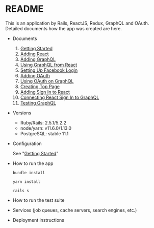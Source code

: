 # README

This is an application by Rails, ReactJS, Redux, GraphQL and OAuth.
Detailed documents how the app was created are here.

* Documents

    1. [Getting Started](./docs/GettingStarted.md)
    2. [Adding React](./docs/AddingReact.md)
    3. [Adding GraphQL](./docs/AddingGraphQL.md)
    4. [Using GraphQL from React](./docs/UsingGraphQLfromReact.md)
    5. [Setting Up Facebook Login](./docs/SettingUpFacebookLogin.md)
    6. [Adding OAuth](./docs/AddingOAuth.md)
    7. [Using OAuth on GraphQL](./docs/UsingOAuthOnGraphQL.md)
    8. [Creating Top Page](./docs/CreatingTopPage.md)
    9. [Adding Sign In to React](./docs/AddingSignInToReact.md)
    10. [Connecting React Sign In to GraphQL](./docs/ConnectingReactSignInToGraphQL.md)
    11. [Testing GraphQL](./docs/TestingGraphQL.md)

* Versions
    * Ruby/Rails: 2.5.1/5.2.2
    * node/yarn: v11.6.0/1.13.0
    * PostgreSQL: stable 11.1

* Configuration

    See "[Getting Started](./docs/GettingStarted.md)"

* How to run the app

    `bundle install`
    
    `yarn install`
    
    `rails s`

* How to run the test suite

* Services (job queues, cache servers, search engines, etc.)

* Deployment instructions
